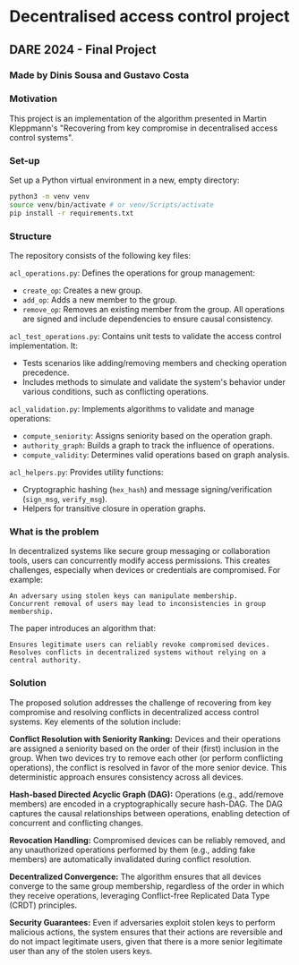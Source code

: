 # Decentralised access control project

## DARE 2024 - Final Project

### Made by Dinis Sousa and Gustavo Costa

### Motivation

This project is an implementation of the algorithm presented in Martin Kleppmann's "Recovering from key compromise in decentralised access control systems".

### Set-up

Set up a Python virtual environment in a new, empty directory:

```bash
python3 -m venv venv
source venv/bin/activate # or venv/Scripts/activate
pip install -r requirements.txt
```

### Structure

The repository consists of the following key files:

`acl_operations.py`: Defines the operations for group management:
- `create_op`: Creates a new group.
- `add_op`: Adds a new member to the group.
- `remove_op`: Removes an existing member from the group. All operations are signed and include dependencies to ensure causal consistency.

`acl_test_operations.py`: Contains unit tests to validate the access control implementation. It:
- Tests scenarios like adding/removing members and checking operation precedence.
- Includes methods to simulate and validate the system's behavior under various conditions, such as conflicting operations.

`acl_validation.py`: Implements algorithms to validate and manage operations:
- `compute_seniority`: Assigns seniority based on the operation graph.
- `authority_graph`: Builds a graph to track the influence of operations.
- `compute_validity`: Determines valid operations based on graph analysis.

`acl_helpers.py`: Provides utility functions:
- Cryptographic hashing (`hex_hash`) and message signing/verification (`sign_msg`, `verify_msg`).
- Helpers for transitive closure in operation graphs.

### What is the problem

In decentralized systems like secure group messaging or collaboration tools, users can concurrently modify access permissions. This creates challenges, especially when devices or credentials are compromised. For example:

    An adversary using stolen keys can manipulate membership.
    Concurrent removal of users may lead to inconsistencies in group membership.

The paper introduces an algorithm that:

    Ensures legitimate users can reliably revoke compromised devices.
    Resolves conflicts in decentralized systems without relying on a central authority.

### Solution 

The proposed solution addresses the challenge of recovering from key compromise and resolving conflicts in decentralized access control systems. Key elements of the solution include:

**Conflict Resolution with Seniority Ranking:**
    Devices and their operations are assigned a seniority based on the order of their (first) inclusion in the group.
    When two devices try to remove each other (or perform conflicting operations), the conflict is resolved in favor of the more senior device.
    This deterministic approach ensures consistency across all devices.

**Hash-based Directed Acyclic Graph (DAG):**
    Operations (e.g., add/remove members) are encoded in a cryptographically secure hash-DAG.
    The DAG captures the causal relationships between operations, enabling detection of concurrent and conflicting changes.

**Revocation Handling:**
    Compromised devices can be reliably removed, and any unauthorized operations performed by them (e.g., adding fake members) are automatically invalidated during conflict resolution.

**Decentralized Convergence:**
    The algorithm ensures that all devices converge to the same group membership, regardless of the order in which they receive operations, leveraging Conflict-free Replicated Data Type (CRDT) principles.

**Security Guarantees:**
    Even if adversaries exploit stolen keys to perform malicious actions, the system ensures that their actions are reversible and do not impact legitimate users, given that there is a more senior legitimate user than any of the stolen users keys.